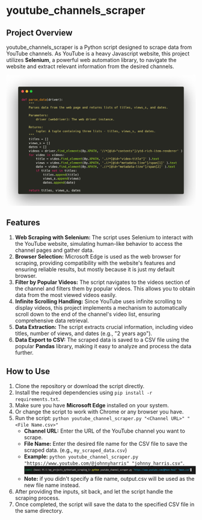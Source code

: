 # youtube_channels_scraper

## Project Overview
youtube_channels_scraper is a Python script designed to scrape data from YouTube channels. As YouTube is a heavy Javascript website, this project utilizes __Selenium__, a powerful web automation library, to navigate the website and extract relevant information from the desired channels.

![parsing_data](imgs/youtube_scraper.png)

## Features
1. **Web Scraping with Selenium:** The script uses Selenium to interact with the YouTube website, simulating human-like behavior to access the channel pages and gather data.
2. **Browser Selection:** Microsoft Edge is used as the web browser for scraping, providing compatibility with the website's features and ensuring reliable results, but mostly because it is just my default browser.
3. **Filter by Popular Videos:** The script navigates to the videos section of the channel and filters them by popular videos. This allows you to obtain data from the most viewed videos easily.
4. **Infinite Scrolling Handling:** Since YouTube uses infinite scrolling to display videos, this project implements a mechanism to automatically scroll down to the end of the channel's video list, ensuring comprehensive data retrieval.
5. **Data Extraction:** The script extracts crucial information, including video titles, number of views, and dates (e.g., "2 years ago").
6. **Data Export to CSV:** The scraped data is saved to a CSV file using the popular __Pandas__ library, making it easy to analyze and process the data further.

## How to Use
1. Clone the repository or download the script directly.
2. Install the required dependencies using `pip install -r requirements.txt`.
3. Make sure you have __Microsoft Edge__ installed on your system.
4. Or change the script to work with Chrome or any browser you have. 
5. Run the script: `python youtube_channel_scraper.py "<Channel URL>" "<File Name.csv>"`
    - **Channel URL:** Enter the URL of the YouTube channel you want to scrape.
    - **File Name:** Enter the desired file name for the CSV file to save the scraped data. (e.g., `my_scraped_data.csv`)
    - **Example:** `python youtube_channel_scraper.py "https://www.youtube.com/@johnnyharris" "johnny_harris.csv"`.
      ![usage_illustrated_example](imgs/usage.png)
    - **Note:** if you didn't specify a file name, output.csv will be used as the new file name instead.   
6. After providing the inputs, sit back, and let the script handle the scraping process.
7. Once completed, the script will save the data to the specified CSV file in the same directory.
